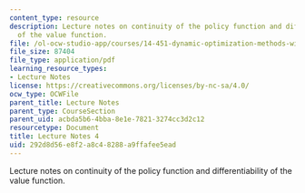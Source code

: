 ```yaml
---
content_type: resource
description: Lecture notes on continuity of the policy function and differentiability
  of the value function.
file: /ol-ocw-studio-app/courses/14-451-dynamic-optimization-methods-with-applications-fall-2009/292d8d56e8f2a8c48288a9ffafee5ead_MIT14_451F09_lec04.pdf
file_size: 87404
file_type: application/pdf
learning_resource_types:
- Lecture Notes
license: https://creativecommons.org/licenses/by-nc-sa/4.0/
ocw_type: OCWFile
parent_title: Lecture Notes
parent_type: CourseSection
parent_uid: acbda5b6-4bba-8e1e-7821-3274cc3d2c12
resourcetype: Document
title: Lecture Notes 4
uid: 292d8d56-e8f2-a8c4-8288-a9ffafee5ead
---
```

Lecture notes on continuity of the policy function and differentiability of the value function.